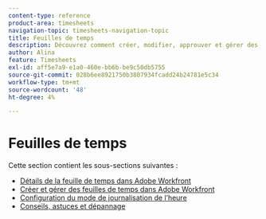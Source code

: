 ```yaml
---
content-type: reference
product-area: timesheets
navigation-topic: timesheets-navigation-topic
title: Feuilles de temps
description: Découvrez comment créer, modifier, approuver et gérer des feuilles de temps, des profils de feuille de temps et des types d’heure dans les sections suivantes.
author: Alina
feature: Timesheets
exl-id: aff5e7a9-e1a0-460e-bb6b-be9c50db5755
source-git-commit: 028b6ee8921750b3807934fcadd24b24781e5c34
workflow-type: tm+mt
source-wordcount: '48'
ht-degree: 4%

---
```


# Feuilles de temps

Cette section contient les sous-sections suivantes :

* [Détails de la feuille de temps dans Adobe Workfront](../timesheets/timesheets/timesheets.md)
* [Créer et gérer des feuilles de temps dans Adobe Workfront](../timesheets/create-and-manage-timesheets/create-and-manage-timesheets.md)
* [Configuration du mode de journalisation de l’heure](../timesheets/config-timesheet-prefs/configure-timesheet-preferences.md)
* [Conseils, astuces et dépannage](../timesheets/tips-tricks-and-troubleshooting/tips-tricks-and-troubleshooting-timesheets.md)
